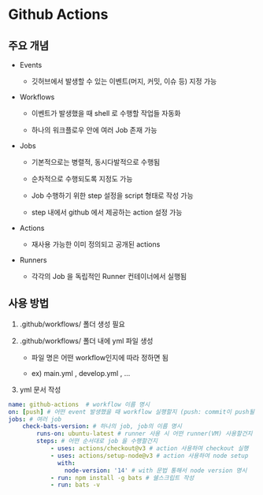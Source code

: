 # Github Actions

## 주요 개념

- Events

    - 깃허브에서 발생할 수 있는 이벤트(머지, 커밋, 이슈 등) 지정 가능

- Workflows

    - 이벤트가 발생했을 때 shell 로 수행할 작업들 자동화

    - 하나의 워크플로우 안에 여러 Job 존재 가능

- Jobs

    - 기본적으로는 병렬적, 동시다발적으로 수행됨

    - 순차적으로 수행되도록 지정도 가능

    - Job 수행하기 위한 step 설정을 script 형태로 작성 가능

    - step 내에서 github 에서 제공하는 action 설정 가능

- Actions

    - 재사용 가능한 이미 정의되고 공개된 actions

- Runners

    - 각각의 Job 을 독립적인 Runner 컨테이너에서 실행됨


## 사용 방법

1. .github/workflows/ 폴더 생성 필요

2. .github/workflows/ 폴더 내에 yml 파일 생성

    - 파일 명은 어떤 workflow인지에 따라 정하면 됨
    
    - ex) main.yml , develop.yml , ...

3. yml 문서 작성

```yml
name: github-actions  # workflow 이름 명시
on: [push] # 어떤 event 발생했을 때 workflow 실행할지 (push: commit이 push될 때 마다)
jobs: # 여러 job 
    check-bats-version: # 하나의 job, job의 이름 명시
        runs-on: ubuntu-latest # runner 사용 시 어떤 runner(VM) 사용할건지 명시
        steps: # 어떤 순서대로 job 을 수행할건지
            - uses: actions/checkout@v3 # action 사용하여 checkout 실행
            - uses: actions/setup-node@v3 # action 사용하여 node setup 
              with:
                node-version: '14' # with 문법 통해서 node version 명시
            - run: npm install -g bats # 쉘스크립트 작성
            - run: bats -v 
```


